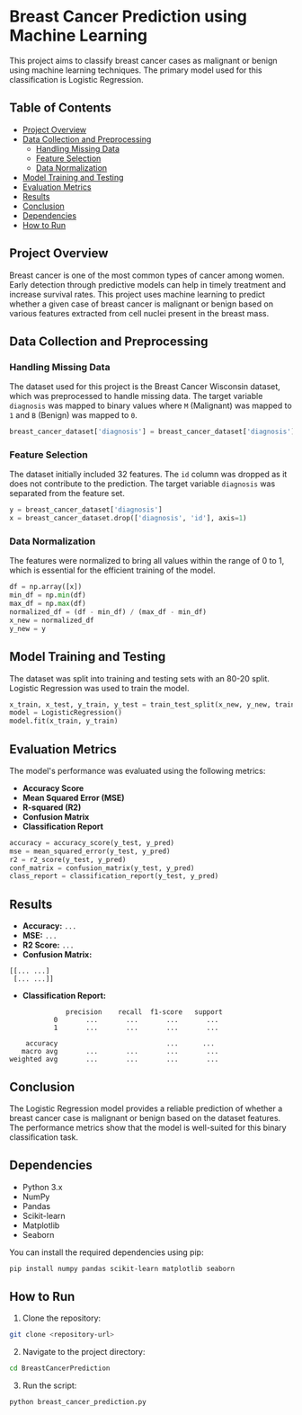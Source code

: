
# Breast Cancer Prediction using Machine Learning

This project aims to classify breast cancer cases as malignant or benign using machine learning techniques. The primary model used for this classification is Logistic Regression.

## Table of Contents

- [Project Overview](#project-overview)
- [Data Collection and Preprocessing](#data-collection-and-preprocessing)
  - [Handling Missing Data](#handling-missing-data)
  - [Feature Selection](#feature-selection)
  - [Data Normalization](#data-normalization)
- [Model Training and Testing](#model-training-and-testing)
- [Evaluation Metrics](#evaluation-metrics)
- [Results](#results)
- [Conclusion](#conclusion)
- [Dependencies](#dependencies)
- [How to Run](#how-to-run)

## Project Overview

Breast cancer is one of the most common types of cancer among women. Early detection through predictive models can help in timely treatment and increase survival rates. This project uses machine learning to predict whether a given case of breast cancer is malignant or benign based on various features extracted from cell nuclei present in the breast mass.

## Data Collection and Preprocessing

### Handling Missing Data

The dataset used for this project is the Breast Cancer Wisconsin dataset, which was preprocessed to handle missing data. The target variable `diagnosis` was mapped to binary values where `M` (Malignant) was mapped to `1` and `B` (Benign) was mapped to `0`.

```python
breast_cancer_dataset['diagnosis'] = breast_cancer_dataset['diagnosis'].map({'M': 1, 'B': 0})
```

### Feature Selection

The dataset initially included 32 features. The `id` column was dropped as it does not contribute to the prediction. The target variable `diagnosis` was separated from the feature set.

```python
y = breast_cancer_dataset['diagnosis']
x = breast_cancer_dataset.drop(['diagnosis', 'id'], axis=1)
```

### Data Normalization

The features were normalized to bring all values within the range of 0 to 1, which is essential for the efficient training of the model.

```python
df = np.array([x])
min_df = np.min(df)
max_df = np.max(df)
normalized_df = (df - min_df) / (max_df - min_df)
x_new = normalized_df
y_new = y
```

## Model Training and Testing

The dataset was split into training and testing sets with an 80-20 split. Logistic Regression was used to train the model.

```python
x_train, x_test, y_train, y_test = train_test_split(x_new, y_new, train_size=0.8, random_state=100)
model = LogisticRegression()
model.fit(x_train, y_train)
```

## Evaluation Metrics

The model's performance was evaluated using the following metrics:

- **Accuracy Score**
- **Mean Squared Error (MSE)**
- **R-squared (R2)**
- **Confusion Matrix**
- **Classification Report**

```python
accuracy = accuracy_score(y_test, y_pred)
mse = mean_squared_error(y_test, y_pred)
r2 = r2_score(y_test, y_pred)
conf_matrix = confusion_matrix(y_test, y_pred)
class_report = classification_report(y_test, y_pred)
```

## Results

- **Accuracy:** `...`
- **MSE:** `...`
- **R2 Score:** `...`
- **Confusion Matrix:**

```
[[... ...]
 [... ...]]
```

- **Classification Report:**

```
              precision    recall  f1-score   support
           0       ...       ...       ...       ...
           1       ...       ...       ...       ...

    accuracy                           ...      ...
   macro avg       ...       ...       ...       ...
weighted avg       ...       ...       ...       ...
```

## Conclusion

The Logistic Regression model provides a reliable prediction of whether a breast cancer case is malignant or benign based on the dataset features. The performance metrics show that the model is well-suited for this binary classification task.

## Dependencies

- Python 3.x
- NumPy
- Pandas
- Scikit-learn
- Matplotlib
- Seaborn

You can install the required dependencies using pip:

```bash
pip install numpy pandas scikit-learn matplotlib seaborn
```

## How to Run

1. Clone the repository:

```bash
git clone <repository-url>
```

2. Navigate to the project directory:

```bash
cd BreastCancerPrediction
```

3. Run the script:

```bash
python breast_cancer_prediction.py
```
